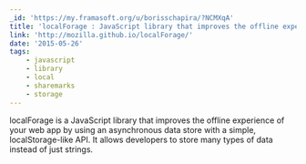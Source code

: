 ```yaml
---
_id: 'https://my.framasoft.org/u/borisschapira/?NCMXqA'
title: 'localForage : JavaScript library that improves the offline experience'
link: 'http://mozilla.github.io/localForage/'
date: '2015-05-26'
tags:
    - javascript
    - library
    - local
    - sharemarks
    - storage
---
```


<div class="markdown"><p>localForage is a JavaScript library that improves the offline experience of your web app by using an asynchronous data store with a simple, localStorage-like API. It allows developers to store many types of data instead of just strings.
</p></div>
